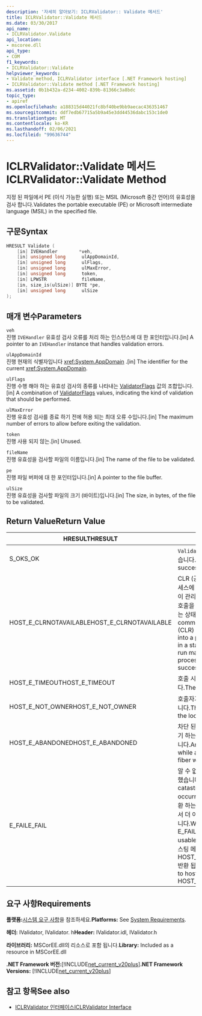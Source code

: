 ```yaml
---
description: '자세히 알아보기: ICLRValidator:: Validate 메서드'
title: ICLRValidator::Validate 메서드
ms.date: 03/30/2017
api_name:
- ICLRValidator.Validate
api_location:
- mscoree.dll
api_type:
- COM
f1_keywords:
- ICLRValidator::Validate
helpviewer_keywords:
- Validate method, ICLRValidator interface [.NET Framework hosting]
- ICLRValidator::Validate method [.NET Framework hosting]
ms.assetid: 0b1b432a-d234-4002-839b-81366c3a8bdc
topic_type:
- apiref
ms.openlocfilehash: a188315d44021fc8bf40be9bb9aecac436351467
ms.sourcegitcommit: ddf7edb67715a5b9a45e3dd44536dabc153c1de0
ms.translationtype: MT
ms.contentlocale: ko-KR
ms.lasthandoff: 02/06/2021
ms.locfileid: "99636744"
---
```

# <a name="iclrvalidatorvalidate-method"></a><span data-ttu-id="44511-103">ICLRValidator::Validate 메서드</span><span class="sxs-lookup"><span data-stu-id="44511-103">ICLRValidator::Validate Method</span></span>

<span data-ttu-id="44511-104">지정 된 파일에서 PE (이식 가능한 실행) 또는 MSIL (Microsoft 중간 언어)의 유효성을 검사 합니다.</span><span class="sxs-lookup"><span data-stu-id="44511-104">Validates the portable executable (PE) or Microsoft intermediate language (MSIL) in the specified file.</span></span>  
  
## <a name="syntax"></a><span data-ttu-id="44511-105">구문</span><span class="sxs-lookup"><span data-stu-id="44511-105">Syntax</span></span>  
  
```cpp  
HRESULT Validate (  
    [in] IVEHandler        *veh,  
    [in] unsigned long      ulAppDomainId,  
    [in] unsigned long      ulFlags,  
    [in] unsigned long      ulMaxError,  
    [in] unsigned long      token,  
    [in] LPWSTR             fileName,  
    [in, size_is(ulSize)] BYTE *pe,  
    [in] unsigned long      ulSize  
);
```  
  
## <a name="parameters"></a><span data-ttu-id="44511-106">매개 변수</span><span class="sxs-lookup"><span data-stu-id="44511-106">Parameters</span></span>  

 `veh`  
 <span data-ttu-id="44511-107">진행 `IVEHandler` 유효성 검사 오류를 처리 하는 인스턴스에 대 한 포인터입니다.</span><span class="sxs-lookup"><span data-stu-id="44511-107">[in] A pointer to an `IVEHandler` instance that handles validation errors.</span></span>  
  
 `ulAppDomainId`  
 <span data-ttu-id="44511-108">진행 현재의 식별자입니다 <xref:System.AppDomain> .</span><span class="sxs-lookup"><span data-stu-id="44511-108">[in] The identifier for the current <xref:System.AppDomain>.</span></span>  
  
 `ulFlags`  
 <span data-ttu-id="44511-109">진행 수행 해야 하는 유효성 검사의 종류를 나타내는 [ValidatorFlags](validatorflags-enumeration.md) 값의 조합입니다.</span><span class="sxs-lookup"><span data-stu-id="44511-109">[in] A combination of [ValidatorFlags](validatorflags-enumeration.md) values, indicating the kind of validation that should be performed.</span></span>  
  
 `ulMaxError`  
 <span data-ttu-id="44511-110">진행 유효성 검사를 종료 하기 전에 허용 되는 최대 오류 수입니다.</span><span class="sxs-lookup"><span data-stu-id="44511-110">[in] The maximum number of errors to allow before exiting the validation.</span></span>  
  
 `token`  
 <span data-ttu-id="44511-111">진행 사용 되지 않는.</span><span class="sxs-lookup"><span data-stu-id="44511-111">[in] Unused.</span></span>  
  
 `fileName`  
 <span data-ttu-id="44511-112">진행 유효성을 검사할 파일의 이름입니다.</span><span class="sxs-lookup"><span data-stu-id="44511-112">[in] The name of the file to be validated.</span></span>  
  
 `pe`  
 <span data-ttu-id="44511-113">진행 파일 버퍼에 대 한 포인터입니다.</span><span class="sxs-lookup"><span data-stu-id="44511-113">[in] A pointer to the file buffer.</span></span>  
  
 `ulSize`  
 <span data-ttu-id="44511-114">진행 유효성을 검사할 파일의 크기 (바이트)입니다.</span><span class="sxs-lookup"><span data-stu-id="44511-114">[in] The size, in bytes, of the file to be validated.</span></span>  
  
## <a name="return-value"></a><span data-ttu-id="44511-115">Return Value</span><span class="sxs-lookup"><span data-stu-id="44511-115">Return Value</span></span>  
  
|<span data-ttu-id="44511-116">HRESULT</span><span class="sxs-lookup"><span data-stu-id="44511-116">HRESULT</span></span>|<span data-ttu-id="44511-117">설명</span><span class="sxs-lookup"><span data-stu-id="44511-117">Description</span></span>|  
|-------------|-----------------|  
|<span data-ttu-id="44511-118">S_OK</span><span class="sxs-lookup"><span data-stu-id="44511-118">S_OK</span></span>|<span data-ttu-id="44511-119">`Validate` 성공적으로 반환 되었습니다.</span><span class="sxs-lookup"><span data-stu-id="44511-119">`Validate` returned successfully.</span></span>|  
|<span data-ttu-id="44511-120">HOST_E_CLRNOTAVAILABLE</span><span class="sxs-lookup"><span data-stu-id="44511-120">HOST_E_CLRNOTAVAILABLE</span></span>|<span data-ttu-id="44511-121">CLR (공용 언어 런타임)이 프로세스에 로드 되지 않았거나 CLR이 관리 코드를 실행할 수 없거나 호출을 성공적으로 처리할 수 없는 상태에 있습니다.</span><span class="sxs-lookup"><span data-stu-id="44511-121">The common language runtime (CLR) has not been loaded into a process, or the CLR is in a state in which it cannot run managed code or process the call successfully.</span></span>|  
|<span data-ttu-id="44511-122">HOST_E_TIMEOUT</span><span class="sxs-lookup"><span data-stu-id="44511-122">HOST_E_TIMEOUT</span></span>|<span data-ttu-id="44511-123">호출 시간이 초과 되었습니다.</span><span class="sxs-lookup"><span data-stu-id="44511-123">The call timed out.</span></span>|  
|<span data-ttu-id="44511-124">HOST_E_NOT_OWNER</span><span class="sxs-lookup"><span data-stu-id="44511-124">HOST_E_NOT_OWNER</span></span>|<span data-ttu-id="44511-125">호출자가 잠금을 소유 하지 않습니다.</span><span class="sxs-lookup"><span data-stu-id="44511-125">The caller does not own the lock.</span></span>|  
|<span data-ttu-id="44511-126">HOST_E_ABANDONED</span><span class="sxs-lookup"><span data-stu-id="44511-126">HOST_E_ABANDONED</span></span>|<span data-ttu-id="44511-127">차단 된 스레드나 파이버에서 대기 하는 동안 이벤트를 취소 했습니다.</span><span class="sxs-lookup"><span data-stu-id="44511-127">An event was canceled while a blocked thread or fiber was waiting on it.</span></span>|  
|<span data-ttu-id="44511-128">E_FAIL</span><span class="sxs-lookup"><span data-stu-id="44511-128">E_FAIL</span></span>|<span data-ttu-id="44511-129">알 수 없는 치명적인 오류가 발생 했습니다.</span><span class="sxs-lookup"><span data-stu-id="44511-129">An unknown catastrophic failure occurred.</span></span> <span data-ttu-id="44511-130">메서드가 E_FAIL 반환 하는 경우 해당 프로세스 내에서 더 이상 CLR을 사용할 수 없습니다.</span><span class="sxs-lookup"><span data-stu-id="44511-130">When a method returns E_FAIL, the CLR is no longer usable within the process.</span></span> <span data-ttu-id="44511-131">호스팅 메서드를 이후에 호출 하면 HOST_E_CLRNOTAVAILABLE 반환 됩니다.</span><span class="sxs-lookup"><span data-stu-id="44511-131">Subsequent calls to hosting methods return HOST_E_CLRNOTAVAILABLE.</span></span>|  
  
## <a name="requirements"></a><span data-ttu-id="44511-132">요구 사항</span><span class="sxs-lookup"><span data-stu-id="44511-132">Requirements</span></span>  

 <span data-ttu-id="44511-133">**플랫폼:**[시스템 요구 사항](../../get-started/system-requirements.md)을 참조하세요.</span><span class="sxs-lookup"><span data-stu-id="44511-133">**Platforms:** See [System Requirements](../../get-started/system-requirements.md).</span></span>  
  
 <span data-ttu-id="44511-134">**헤더:** IValidator, IValidator. h</span><span class="sxs-lookup"><span data-stu-id="44511-134">**Header:** IValidator.idl, IValidator.h</span></span>  
  
 <span data-ttu-id="44511-135">**라이브러리:** MSCorEE.dll의 리소스로 포함 됩니다.</span><span class="sxs-lookup"><span data-stu-id="44511-135">**Library:** Included as a resource in MSCorEE.dll</span></span>  
  
 <span data-ttu-id="44511-136">**.NET Framework 버전:**[!INCLUDE[net_current_v20plus](../../../../includes/net-current-v20plus-md.md)]</span><span class="sxs-lookup"><span data-stu-id="44511-136">**.NET Framework Versions:** [!INCLUDE[net_current_v20plus](../../../../includes/net-current-v20plus-md.md)]</span></span>  
  
## <a name="see-also"></a><span data-ttu-id="44511-137">참고 항목</span><span class="sxs-lookup"><span data-stu-id="44511-137">See also</span></span>

- [<span data-ttu-id="44511-138">ICLRValidator 인터페이스</span><span class="sxs-lookup"><span data-stu-id="44511-138">ICLRValidator Interface</span></span>](iclrvalidator-interface.md)
